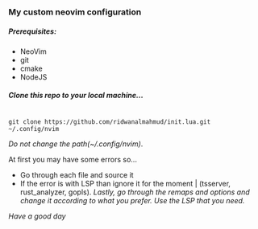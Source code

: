 ### My custom neovim configuration
##### Prerequisites:
- NeoVim
- git
- cmake
- NodeJS
##### Clone this repo to your local machine...
```

git clone https://github.com/ridwanalmahmud/init.lua.git ~/.config/nvim

```
*Do not change the path(~/.config/nvim)*.       

At first you may have some errors so...
- Go through each file and source it
- If the error is with LSP than ignore it for the moment | (tsserver, rust_analyzer, gopls).
*Lastly, go through the remaps and options and change it according to what you prefer. Use the LSP that you need.*

*Have a good day*
